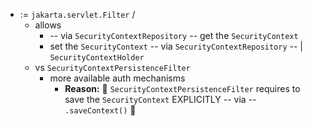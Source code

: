 * := `jakarta.servlet.Filter` / 
  * allows
    * -- via `SecurityContextRepository` -- get the `SecurityContext`
    * set the `SecurityContext` -- via `SecurityContextRepository` -- | `SecurityContextHolder`
  * vs `SecurityContextPersistenceFilter`
    * more available auth mechanisms
      * **Reason:** 🧠 `SecurityContextPersistenceFilter` requires to save the `SecurityContext` EXPLICITLY -- via -- `.saveContext()`  🧠 